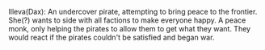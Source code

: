 Illeva(Dax):
An undercover pirate, attempting to bring peace to the frontier.
She(?) wants to side with all factions to make everyone happy.
A peace monk, only helping the pirates to allow them to get what they want.
They would react if the pirates couldn't be satisfied and began war.
